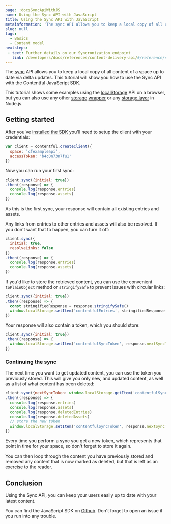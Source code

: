 ```yaml
---
page: :docsSyncApiWithJS
name: Using the Sync API with JavaScript
title: Using the Sync API with JavaScript
metainformation: 'The sync API allows you to keep a local copy of all content of a space up to date via delta updates. This tutorial will show you how to use the Sync API with the Contentful JavaScript SDK.'
slug: null
tags:
  - Basics
  - Content model
nextsteps:
 - text: Further details on our Syncronization endpoint
   link: /developers/docs/references/content-delivery-api/#/reference/synchronization/
---
```


The [sync](/developers/docs/concepts/sync/) API allows you to keep a local copy of all content of a space up to date via delta updates. This tutorial will show you how to use the Sync API with the Contentful JavaScript SDK.

This tutorial shows some examples using the [localStorage](https://developer.mozilla.org/en/docs/Web/API/Window/localStorage) API on a browser, but you can also use any other [storage](https://github.com/localForage/localForage) [wrapper](https://pouchdb.com/) or any [storage layer](https://github.com/Level/levelup) in Node.js.

## Getting started

After you've [installed the SDK](/developers/docs/javascript/tutorials/using-js-cda-sdk/#setting-up-the-client) you'll need to setup the client with your credentials:

~~~javascript
var client = contentful.createClient({
  space: 'cfexampleapi',
  accessToken: 'b4c0n73n7fu1'
})
~~~

Now you can run your first sync:

~~~javascript
client.sync({initial: true})
.then((response) => {
  console.log(response.entries)
  console.log(response.assets)
})
~~~

As this is the first sync, your response will contain all existing entries and assets.

Any links from entries to other entries and assets will also be resolved. If you don't want that to happen, you can turn it off:

~~~javascript
client.sync({
  initial: true,
  resolveLinks: false
})
.then((response) => {
  console.log(response.entries)
  console.log(response.assets)
})
~~~

If you'd like to store the retrieved content, you can use the convenient `toPlainObject` method or `stringifySafe` to prevent issues with circular links:

~~~javascript
client.sync({initial: true})
.then((response) => {
  const stringifiedResponse = response.stringifySafe()
  window.localStorage.setItem('contentfulEntries', stringifiedResponse.entries)
})
~~~


Your response will also contain a token, which you should store:

~~~javascript
client.sync({initial: true})
.then((response) => {
  window.localStorage.setItem('contentfulSyncToken', response.nextSyncToken)
})
~~~

### Continuing the sync

The next time you want to get updated content, you can use the token you previously stored. This will give you only new, and updated content, as well as a list of what content has been deleted:

~~~javascript
client.sync({nextSyncToken: window.localStorage.getItem('contentfulSyncToken')})
.then((response) => {
  console.log(response.entries)
  console.log(response.assets)
  console.log(response.deletedEntries)
  console.log(response.deletedAssets)
  // store the new token
  window.localStorage.setItem('contentfulSyncToken', response.nextSyncToken)
})
~~~

Every time you perform a sync you get a new token, which represents that point in time for your space, so don't forget to store it again.

You can then loop through the content you have previously stored and removed any content that is now marked as deleted, but that is left as an exercise to the reader.

## Conclusion

Using the Sync API, you can keep your users easily up to date with your latest content.

You can find the JavaScript SDK on [Github](https://github.com/contentful/contentful.js). Don't forget to open an issue if you run into any trouble.
